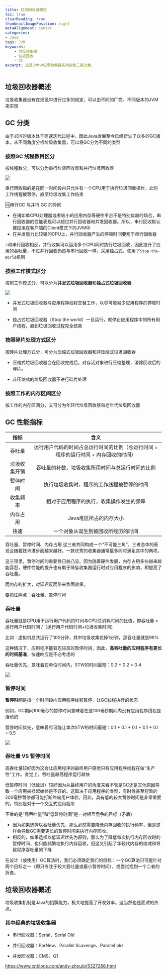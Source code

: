 ```yaml
---
title: 垃圾回收器概述
toc: true
clearReading: true
thumbnailImagePosition: right
metaAlignment: center
categories: 
- Java
tags: JVM
keywords: 
    - 垃圾收集器
    - 垃圾回收
    - GC
excerpt: 这是JVM中垃圾收集器系列的第三篇文章，
---
```


## 垃圾回收器概述

垃圾收集器没有在规范中进行过多的规定，可以由不同的厂商、不同版本的JVM来实现

## GC 分类

由于JDK的版本处于高速迭代过程中，因此Java发展至今已经衍生了众多的GC版本，从不同角度分析垃圾收集器，可以将GC分为不同的类型

### 按照GC 线程数目区分

按线程数分，可以分为串行垃圾回收器和并行垃圾回收器

![](https://gitee.com/mingchaohu/blog-image/raw/master/image/线程数区分垃圾回收器.png)

串行回收指的是在同一时间段内只允许有一个CPU用于执行垃圾回收操作，此时工作线程被暂停，直至垃圾收集工作结束

:vs:串行GC 与并行 GC 的异同

- 在诸如单CPU处理器或者较小的应用内存等硬件平台不是特别优越的场合，串行回收器的性能表现可以超过并行回收器和并发回收器。所以，串行回收默认被应用在客户端的Client模式下的JVM中
- 在并发能力比较强的CPU上，并行回收器产生的停顿时间要短于串行回收器

:notes:和串行回收相反，并行收集可以运用多个CPU同时执行垃圾回收，因此提升了应用的吞吐量，不过并行回收仍然与串行回收一样，采用独占式，使用了`Stop-the-World`机制

### 按照工作模式区分

按照工作模式分，可以分为**并发式垃圾回收器**和**独占式垃圾回收器**

![](https://gitee.com/mingchaohu/blog-image/raw/master/image/不同工作模式下的垃圾回收器.png)

- 并发式垃圾回收器与应用程序线程交替工作，以尽可能减少应用程序的停顿时间

- 独占式垃圾回收器（Stop the world）一旦运行，就停止应用程序中的所有用户线程，直到垃圾回收过程完全结束

### 按照碎片处理方式区分

按碎片处理方式分，可分为压缩式垃圾回收器和非压缩式垃圾回收器

- 压缩式垃圾回收器会在回收完成后，对存活对象进行压缩整理，消除回收后的碎片。

- 非压缩式的垃圾回收器不进行碎片处理

### 按照工作的内存区间区分

按工作的内存区间分，又可分为年轻代垃圾回收器和老年代垃圾回收器

## GC 性能指标

|     指标     |                             含义                             |
| :----------: | :----------------------------------------------------------: |
|    吞吐量    | 运行用户代码的时间占总运行时间的比例（总运行时间 = 程序的运行时间 + 内存回收的时间） |
| 垃圾收集开销 |       吞吐量的补数，垃圾收集所用时间与总运行时间的比例       |
|   暂停时间   |          执行垃圾收集时，程序的工作线程被暂停的时间          |
|   收集频率   |           相对于应用程序的执行，收集操作发生的频率           |
|   内存占用   |                    Java堆区所占的内存大小                    |
|     快速     |              一个对象从诞生到被回收所经历的时间              |

吞吐量、暂停时间、内存占用 这三者共同构成一个“不可能三角”。三者总体的表现会随着技术进步而越来越好。一款优秀的收集器通常最多同时满足其中的两项。

这三项里，暂停时间的重要性日益凸显。因为随着硬件发展，内存占用多些越来越能容忍，硬件性能的提升也有助于降低收集器运行时对应用程序的影响，即提高了吞吐量。

而内存的扩大，对延迟反而带来负面效果。

要抓住两点：吞吐量、暂停时间

### 吞吐量

吞吐量就是CPU用于运行用户代码的时间与CPU总消耗时间的比值，即吞吐量 = 运行用户代码时间 /（运行用户代码时间+垃圾收集时间）

比如：虚拟机总共运行了100分钟，其中垃圾收集花掉1分钟，那吞吐量就是99%

这种情况下，应用程序能容忍较高的暂停时间，因此，**高吞吐量的应用程序有更长的时间基准**，快速响应是不必考虑的

吞吐量优先，意味着在单位时间内，STW的时间最短：0.2 + 0.2 = 0.4

![](https://gitee.com/mingchaohu/blog-image/raw/master/image/高吞吐量.png)

### 暂停时间

**暂停时间**是指一个时间段内应用程序线程暂停，让GC线程执行的状态

例如，GC期间100毫秒的暂停时间意味着在这100毫秒期间内没有应用程序线程是活动的

暂停时间优先，意味着尽可能让单次STW的时间最短：0.1 + 0.1 + 0.1 + 0.1 + 0.1 = 0.5

![](https://gitee.com/mingchaohu/blog-image/raw/master/image/暂停时间.png)

### 吞吐量 VS 暂停时间

高吞吐量较好因为这会让应用程序的最终用户感觉只有应用程序线程在做“生产性”工作。直觉上，吞吐量越高程序运行越快

低暂停时间（低延迟）较好因为从最终用户的角度来看不管是GC还是其他原因导致一个应用被挂起始终是不好的。这取决于应用程序的类型，有时候甚至短暂的200毫秒暂停都可能打断终端用户体验。因此，具有低的较大暂停时间是非常重要的，特别是对于一个交互式应用程序

不幸的是”高吞吐量”和”低暂停时间”是一对相互竞争的目标（矛盾）

- 因为如果选择以吞吐量优先，那么必然需要降低内存回收的执行频率，但是这样会导致GC需要更长的暂停时间来执行内存回收。
- 相反的，如果选择以低延迟优先为原则，那么为了降低每次执行内存回收时的暂停时间，也只能频繁地执行内存回收，但这又引起了年轻代内存的缩减和导致程序吞吐量的下降

在设计（或使用）GC算法时，我们必须确定我们的目标：一个GC算法只可能针对两个目标之一（即只专注于较大吞吐量或最小暂停时间），或尝试找到一个二者的折衷。

## 垃圾回收器概述

垃圾收集机制是Java的招牌能力，极大地提高了开发效率。这当然也是面试的热点。

### 其中经典的垃圾收集器

- 串行回收器：Serial、Serial Old

- 并行回收器：ParNew、Parallel Scavenge、Parallel old

- 并发回收器：CMS、G1



https://www.cnblogs.com/andy-zhou/p/5327288.html